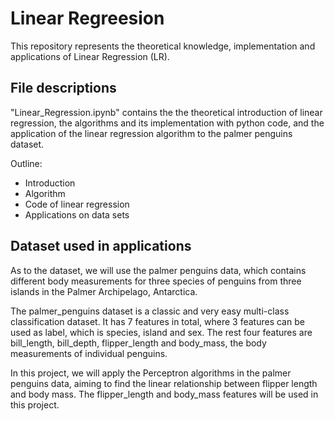 # Linear Regreesion

This repository represents the theoretical knowledge, implementation and applications of Linear Regression (LR).

## File descriptions

"Linear_Regression.ipynb" contains the the theoretical introduction of linear regression, the algorithms and its implementation with python code, and the application of the linear regression algorithm to the palmer penguins dataset.

Outline:

- Introduction
- Algorithm
- Code of linear regression
- Applications on data sets

## Dataset used in applications

As to the dataset, we will use the palmer penguins data, which contains different body measurements for three species of penguins from three islands in the Palmer Archipelago, Antarctica.

The palmer_penguins dataset is a classic and very easy multi-class classification dataset. It has 7 features in total, where 3 features can be used as label, which is species, island and sex. The rest four features are bill_length, bill_depth, flipper_length and body_mass, the body measurements of individual penguins.

In this project, we will apply the Perceptron algorithms in the palmer penguins data, aiming to find the linear relationship between flipper length and body mass. The flipper_length and body_mass features will be used in this project.
